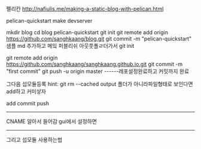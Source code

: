 펠리칸
http://nafiulis.me/making-a-static-blog-with-pelican.html

pelican-quickstart
make devserver



mkdir blog
cd blog
pelican-quickstart
git init
git remote add origin https://github.com/sanghkaang/blog.git
git commit -m "pelican-quickstart"
샘플 md 추가하고
메잌 퍼블리쉬
아웃풋폴ㄹ더가서 git init

git remote add origin https://github.com/sanghkaang/sanghkaang.github.io.git
git commit -m "first commit"
git push -u origin master
------레포설정완료하고 커밋까지 완료


그다음 섭모듈등록
hint: 	git rm --cached output
폴더가 아니라파일형태로 보인다면 add하고 커미샇자

add
commit
push

-----
CNAME
알아서 들어감 gui에서 설정하면

---
그리고 섭모듈 사용하는법